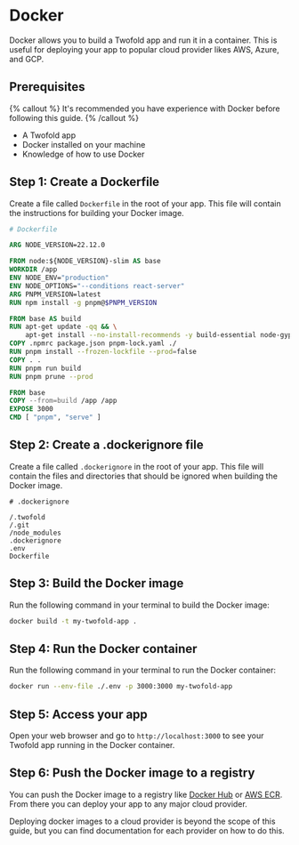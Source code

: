 # Docker

Docker allows you to build a Twofold app and run it in a container. This is useful for deploying your app to popular cloud provider likes AWS, Azure, and GCP.

## Prerequisites

{% callout %}
It's recommended you have experience with Docker before following this guide.
{% /callout %}

- A Twofold app
- Docker installed on your machine
- Knowledge of how to use Docker

## Step 1: Create a Dockerfile

Create a file called `Dockerfile` in the root of your app. This file will contain the instructions for building your Docker image.

```dockerfile
# Dockerfile

ARG NODE_VERSION=22.12.0

FROM node:${NODE_VERSION}-slim AS base
WORKDIR /app
ENV NODE_ENV="production"
ENV NODE_OPTIONS="--conditions react-server"
ARG PNPM_VERSION=latest
RUN npm install -g pnpm@$PNPM_VERSION

FROM base AS build
RUN apt-get update -qq && \
    apt-get install --no-install-recommends -y build-essential node-gyp pkg-config python-is-python3
COPY .npmrc package.json pnpm-lock.yaml ./
RUN pnpm install --frozen-lockfile --prod=false
COPY . .
RUN pnpm run build
RUN pnpm prune --prod

FROM base
COPY --from=build /app /app
EXPOSE 3000
CMD [ "pnpm", "serve" ]
```

## Step 2: Create a .dockerignore file

Create a file called `.dockerignore` in the root of your app. This file will contain the files and directories that should be ignored when building the Docker image.

```text
# .dockerignore

/.twofold
/.git
/node_modules
.dockerignore
.env
Dockerfile
```

## Step 3: Build the Docker image

Run the following command in your terminal to build the Docker image:

```bash
docker build -t my-twofold-app .
```

## Step 4: Run the Docker container

Run the following command in your terminal to run the Docker container:

```bash
docker run --env-file ./.env -p 3000:3000 my-twofold-app
```

## Step 5: Access your app

Open your web browser and go to `http://localhost:3000` to see your Twofold app running in the Docker container.

## Step 6: Push the Docker image to a registry

You can push the Docker image to a registry like [Docker Hub](https://hub.docker.com/) or [AWS ECR](https://aws.amazon.com/ecr/). From there you can deploy your app to any major cloud provider.

Deploying docker images to a cloud provider is beyond the scope of this guide, but you can find documentation for each provider on how to do this.
